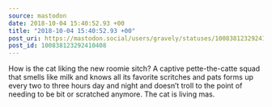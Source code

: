 ```yaml
---
source: mastodon
date: 2018-10-04 15:40:52.93 +00
title: "2018-10-04 15:40:52.93 +00"
post_uri: https://mastodon.social/users/gravely/statuses/100838123292410408
post_id: 100838123292410408
---
```

How is the cat liking the new roomie sitch? A captive pette-the-catte squad that smells like milk and knows all its favorite scritches and pats forms up every two to three hours day and night and doesn’t troll to the point of needing to be bit or scratched anymore. The cat is living mas.


